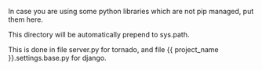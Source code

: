 In case you are using some python libraries which are not pip managed,
put them here.

This directory will be automatically prepend to sys.path.

This is done in file server.py for tornado, and file {{ project_name }}.settings.base.py for django.
